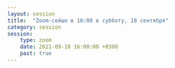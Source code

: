 ```yaml
---
layout: session
title:  "Zoom-сейшн в 16:00 в субботу, 18 сентября"
category: session
session:
    type: zoom
    date: 2021-09-18 16:00:00 +0300
    past: true
---
```

